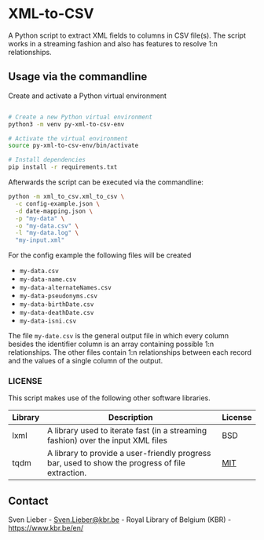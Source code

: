 # XML-to-CSV

A Python script to extract XML fields to columns in CSV file(s). The script works in a streaming fashion and also has features to resolve 1:n relationships.

## Usage via the commandline

Create and activate a Python virtual environment

```bash

# Create a new Python virtual environment
python3 -m venv py-xml-to-csv-env

# Activate the virtual environment
source py-xml-to-csv-env/bin/activate

# Install dependencies
pip install -r requirements.txt
```

Afterwards the script can be executed via the commandline:

```bash
python -m xml_to_csv.xml_to_csv \
  -c config-example.json \
  -d date-mapping.json \
  -p "my-data" \
  -o "my-data.csv" \
  -l "my-data.log" \
  "my-input.xml"
```

For the config example the following files will be created

* `my-data.csv`
* `my-data-name.csv`
* `my-data-alternateNames.csv`
* `my-data-pseudonyms.csv`
* `my-data-birthDate.csv`
* `my-data-deathDate.csv`
* `my-data-isni.csv`

The file `my-date.csv` is the general output file in which every column besides the identifier column is an array containing possible 1:n relationships.
The other files contain 1:n relationships between each record and the values of a single column of the output.

### LICENSE

This script makes use of the following other software libraries.

| Library | Description | License |
|---------|-------------|---------|
| lxml | A library used to iterate fast (in a streaming fashion) over the input XML files | BSD |
| tqdm | A library to provide a user-friendly progress bar, used to show the progress of file extraction. | [MIT](https://opensource.org/licenses/MIT) |


## Contact

Sven Lieber - Sven.Lieber@kbr.be - Royal Library of Belgium (KBR) - https://www.kbr.be/en/

